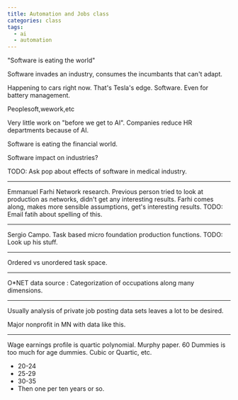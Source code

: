 ```yaml
---
title: Automation and Jobs class
categories: class
tags:
  - ai
  - automation
---
```



"Software is eating the world"

Software invades an industry, consumes the incumbants that can't adapt.

Happening to cars right now.
That's Tesla's edge. Software. Even for battery management.

Peoplesoft,wework,etc

Very little work on "before we get to AI".
Companies reduce HR departments because of AI.

Software is eating the financial world.

Software impact on industries?


TODO: Ask pop about effects of software in medical industry.

---


Emmanuel Farhi
Network research.
Previous person tried to look at production as networks, didn't get any interesting results.
Farhi comes along, makes more sensible assumptions, get's interesting results.
TODO: Email fatih about spelling of this.



---

Sergio Campo.
Task based micro foundation production functions.
TODO: Look up his stuff.


---

Ordered vs unordered task space.




---

O*NET data source
: Categorization of occupations along many dimensions.



---

Usually analysis of private job posting data sets leaves a lot to be desired.

Major nonprofit in MN with data like this.

---

Wage earnings profile is quartic polynomial.
Murphy paper.
60 Dummies is too much for age dummies.
Cubic or Quartic, etc.
- 20-24
- 25-29
- 30-35
- Then one per ten years or so.







